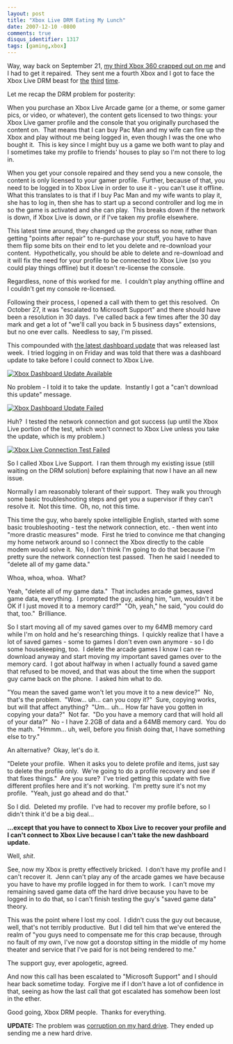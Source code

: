 ```yaml
---
layout: post
title: "Xbox Live DRM Eating My Lunch"
date: 2007-12-10 -0800
comments: true
disqus_identifier: 1317
tags: [gaming,xbox]
---
```

Way, way back on September 21, [my third Xbox 360 crapped out on
me](/archive/2007/09/21/on-to-xbox-360-number-four.aspx) and I had to
get it repaired.  They sent me a fourth Xbox and I got to face the Xbox
Live DRM beast for
[the](/archive/2006/08/10/xbox-live-arcade-got-drm-all-wrong.aspx)
[third](/archive/2007/04/27/xbox-live-marketplace-still-has-drm-troubles.aspx)
[time](/archive/2007/10/27/changes-in-xbox-live-drm.aspx).

Let me recap the DRM problem for posterity:

When you purchase an Xbox Live Arcade game (or a theme, or some gamer
pics, or video, or whatever), the content gets licensed to two things:
your Xbox Live gamer profile and the console that you originally
purchased the content on.  That means that I can buy Pac Man and my wife
can fire up the Xbox and play without me being logged in, even though I
was the one who bought it.  This is key since I might buy us a game we
both want to play and I sometimes take my profile to friends' houses to
play so I'm not there to log in.

When you get your console repaired and they send you a new console, the
content is only licensed to your gamer profile.  Further, because of
that, you need to be logged in to Xbox Live in order to use it - you
can't use it offline.  What this translates to is that if I buy Pac Man
and my wife wants to play it, she has to log in, then she has to start
up a second controller and log me in so the game is activated and she
can play.  This breaks down if the network is down, if Xbox Live is
down, or if I've taken my profile elsewhere.

This latest time around, they changed up the process so now, rather than
getting "points after repair" to re-purchase your stuff, you have to
have them flip some bits on their end to let you delete and re-download
your content.  Hypothetically, you should be able to delete and
re-download and it will fix the need for your profile to be connected to
Xbox Live (so you could play things offline) but it doesn't re-license
the console.

Regardless, none of this worked for me.  I couldn't play anything
offline and I couldn't get my console re-licensed.

Following their process, I opened a call with them to get this
resolved.  On October 27, it was "escalated to Microsoft Support" and
there should have been a resolution in 30 days.  I've called back a few
times after the 30 day mark and get a lot of "we'll call you back in 5
business days" extensions, but no one ever calls.  Needless to say, I'm
pissed.

This compounded with [the latest dashboard
update](http://www.engadget.com/2007/11/30/xbox-360-fall-dashboard-update-due-next-week-microsoft-tells-al/)
that was released last week.  I tried logging in on Friday and was told
that there was a dashboard update to take before I could connect to Xbox
Live.

[![Xbox Dashboard Update
Available](http://farm3.static.flickr.com/2074/2100644823_5f0f973223_m.jpg)](http://www.flickr.com/photos/tillig/2100644823/ "Xbox Dashboard Update Available")

No problem - I told it to take the update.  Instantly I got a "can't
download this update" message.

[![Xbox Dashboard Update
Failed](http://farm3.static.flickr.com/2025/2101431610_14367a44a0_m.jpg)](http://www.flickr.com/photos/tillig/2101431610/ "Xbox Dashboard Update Failed")

Huh?  I tested the network connection and got success (up until the Xbox
Live portion of the test, which won't connect to Xbox Live unless you
take the update, which is my problem.)

[![Xbox Live Connection Test
Failed](http://farm3.static.flickr.com/2196/2100650255_a7e69ba320_m.jpg)](http://www.flickr.com/photos/tillig/2100650255/ "Xbox Live Connection Test Failed")

So I called Xbox Live Support.  I ran them through my existing issue
(still waiting on the DRM solution) before explaining that now I have an
all new issue.

Normally I am reasonably tolerant of their support.  They walk you
through some basic troubleshooting steps and get you a supervisor if
they can't resolve it.  Not this time.  Oh, no, not this time.

This time the guy, who barely spoke intelligible English, started with
some basic troubleshooting - test the network connection, etc. - then
went into "more drastic measures" mode.  First he tried to convince me
that changing my home network around so I connect the Xbox directly to
the cable modem would solve it.  No, I don't think I'm going to do that
because I'm pretty sure the network connection test passed.  Then he
said I needed to "delete all of my game data."

Whoa, whoa, whoa.  What?

Yeah, "delete all of my game data."  That includes arcade games, saved
game data, everything.  I prompted the guy, asking him, "um, wouldn't it
be OK if I just moved it to a memory card?"  "Oh, yeah," he said, "you
could do that, too."  Brilliance.

So I start moving all of my saved games over to my 64MB memory card
while I'm on hold and he's researching things.  I quickly realize that I
have a lot of saved games - some to games I don't even own anymore - so
I do some housekeeping, too.  I delete the arcade games I know I can
re-download anyway and start moving my important saved games over to the
memory card.  I got about halfway in when I actually found a saved game
that refused to be moved, and that was about the time when the support
guy came back on the phone.  I asked him what to do.

"You mean the saved game won't let you move it to a new device?"  No,
that's the problem.  "Wow... uh... can you copy it?"  Sure, copying
works, but will that affect anything?  "Um... uh... How far have you
gotten in copying your data?"  Not far.  "Do you have a memory card that
will hold all of your data?"  No - I have 2.2GB of data and a 64MB
memory card.  You do the math.  "Hmmm... uh, well, before you finish
doing that, I have something else to try."

An alternative?  Okay, let's do it.

"Delete your profile.  When it asks you to delete profile and items,
just say to delete the profile only.  We're going to do a profile
recovery and see if that fixes things."  Are you sure?  I've tried
getting this update with five different profiles here and it's not
working.  I'm pretty sure it's not my profile.  "Yeah, just go ahead and
do that."

So I did.  Deleted my profile.  I've had to recover my profile before,
so I didn't think it'd be a big deal...

**...except that you have to connect to Xbox Live to recover your
profile and I can't connect to Xbox Live because I can't take the new
dashboard update.**

Well, *shit*.

See, now my Xbox is pretty effectively bricked.  I don't have my profile
and I can't recover it.  Jenn can't play any of the arcade games we have
because you have to have my profile logged in for them to work.  I can't
move my remaining saved game data off the hard drive because you have to
be logged in to do that, so I can't finish testing the guy's "saved game
data" theory.

This was the point where I lost my cool.  I didn't cuss the guy out
because, well, that's not terribly productive.  But I did tell him that
we've entered the realm of "you guys need to compensate me for this crap
because, through no fault of my own, I've now got a doorstop sitting in
the middle of my home theater and service that I've paid for is not
being rendered to me."

The support guy, ever apologetic, agreed.

And now this call has been escalated to "Microsoft Support" and I should
hear back sometime today.  Forgive me if I don't have a lot of
confidence in that, seeing as how the last call that got escalated has
somehow been lost in the ether.

Good going, Xbox DRM people.  Thanks for everything.

**UPDATE:** The problem was [corruption on my hard
drive](/archive/2008/01/28/status-on-xbox-live-drm-and-dashboard-problems.aspx).
They ended up sending me a new hard drive.
